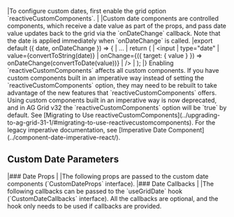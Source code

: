 <framework-specific-section frameworks="react">
|To configure custom dates, first enable the grid option `reactiveCustomComponents`.
|
|Custom date components are controlled components, which receive a date value as part of the props, and pass date value updates back to the grid via the `onDateChange` callback. Note that the date is applied immediately when `onDateChange` is called.
</framework-specific-section>

<framework-specific-section frameworks="react">
<snippet transform={false} language="jsx">
|export default ({ date, onDateChange }) => {
|    ...
|    return (
|        &lt;input
|            type="date"
|            value={convertToString(date)}
|            onChange={({ target: { value } }) => onDateChange(convertToDate(value))}
|        />
|    );
|}
</snippet>
</framework-specific-section>

<framework-specific-section frameworks="react">
<note>Enabling `reactiveCustomComponents` affects all custom components. If you have custom components built in an imperative way instead of setting the `reactiveCustomComponents` option, they may need to be rebuilt to take advantage of the new features that `reactiveCustomComponents` offers. Using custom components built in an imperative way is now deprecated, and in AG Grid v32 the `reactiveCustomComponents` option will be `true` by default. See [Migrating to Use reactiveCustomComponents](../upgrading-to-ag-grid-31-1/#migrating-to-use-reactivecustomcomponents). For the legacy imperative documentation, see [Imperative Date Component](../component-date-imperative-react/).</note>
</framework-specific-section>

<framework-specific-section frameworks="react">
<h2 id="custom-date-parameters">Custom Date Parameters</h2>
</framework-specific-section>

<framework-specific-section frameworks="react">
|### Date Props
|
|The following props are passed to the custom date components (`CustomDateProps` interface).
</framework-specific-section>

<framework-specific-section frameworks="react">
<interface-documentation interfaceName='CustomDateProps' config='{ "description": "" }'></interface-documentation>
</framework-specific-section>

<framework-specific-section frameworks="react">
|### Date Callbacks
|
|The following callbacks can be passed to the `useGridDate` hook (`CustomDateCallbacks` interface). All the callbacks are optional, and the hook only needs to be used if callbacks are provided.
</framework-specific-section>

<framework-specific-section frameworks="react">
<interface-documentation interfaceName='CustomDateCallbacks' config='{ "description": "" }'></interface-documentation>
</framework-specific-section>
